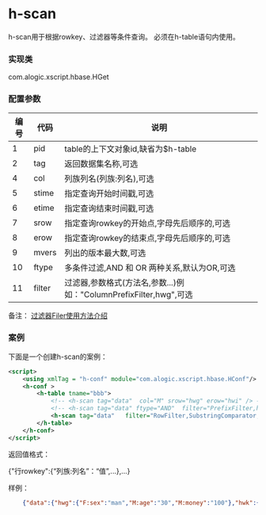 h-scan
========

h-scan用于根据rowkey、过滤器等条件查询。
必须在h-table语句内使用。


### 实现类

com.alogic.xscript.hbase.HGet


### 配置参数

| 编号 | 代码 | 说明 |
| ---- | ---- | ---- |
| 1 | pid | table的上下文对象id,缺省为$h-table | 
| 2 | tag | 返回数据集名称,可选 | 
| 4 | col | 列族列名(列族:列名),可选 | 
| 5 | stime | 指定查询开始时间戳,可选 | 
| 6 | etime | 指定查询结束时间戳,可选 | 
| 7 | srow | 指定查询rowkey的开始点,字母先后顺序的,可选 | 
| 8 | erow | 指定查询rowkey的结束点,字母先后顺序的,可选 | 
| 9 | mvers | 列出的版本最大数,可选 | 
| 10 | ftype | 多条件过滤,AND 和 OR 两种关系,默认为OR,可选 | 
| 11 | filter | 过滤器,参数格式(方法名,参数...)例如："ColumnPrefixFilter,hwg",可选 | 

备注：
[过滤器Filer使用方法介绍](h-filter.md)


### 案例

下面是一个创建h-scan的案例：

```xml
<script>
	<using xmlTag = "h-conf" module="com.alogic.xscript.hbase.HConf"/>
	<h-conf >
		<h-table tname="bbb">
			<!-- <h-scan tag="data"  col="M" srow="hwg" erow="hwi" /> -->
			<!-- <h-scan tag="data" ftype="AND"  filter="PrefixFilter,hw;SingleColumnValueFilter,M,money,0" /> -->
			<h-scan tag="data"   filter="RowFilter,SubstringComparator,hw" />
		</h-table>
	</h-conf>
</script>
```

返回值格式：

{"行rowkey":{“列族:列名”：“值”,...},...}

样例：
```json
	{"data":{"hwg":{"F:sex":"man","M:age":"30","M:money":"100"},"hwk":{"F:sex":"girl"}}}
```
